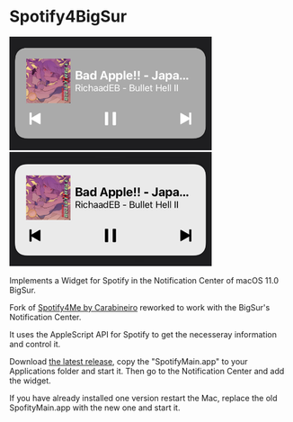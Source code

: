 Spotify4BigSur
==========

<img src="dark.png" width="360"/> <img src="light.png" width="360"/>

Implements a Widget for Spotify in the Notification Center of macOS 11.0 BigSur.

Fork of [Spotify4Me by Carabineiro](https://github.com/carabina/Spotify4Me) reworked to work with the BigSur's Notification Center.

It uses the AppleScript API for Spotify to get the necesseray information and control it.

Download [the latest release](https://github.com/fabiusBile/Spotify4BigSur/releases/latest), copy the "SpotifyMain.app" to your Applications folder and start it. Then go to the Notification Center and add the widget.

If you have already installed one version restart the Mac, replace the old SpofityMain.app with the new one and start it.
